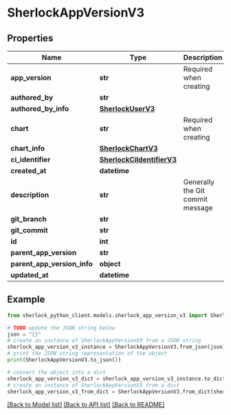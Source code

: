 # SherlockAppVersionV3


## Properties

Name | Type | Description | Notes
------------ | ------------- | ------------- | -------------
**app_version** | **str** | Required when creating | [optional] 
**authored_by** | **str** |  | [optional] 
**authored_by_info** | [**SherlockUserV3**](SherlockUserV3.md) |  | [optional] 
**chart** | **str** | Required when creating | [optional] 
**chart_info** | [**SherlockChartV3**](SherlockChartV3.md) |  | [optional] 
**ci_identifier** | [**SherlockCiIdentifierV3**](SherlockCiIdentifierV3.md) |  | [optional] 
**created_at** | **datetime** |  | [optional] 
**description** | **str** | Generally the Git commit message | [optional] 
**git_branch** | **str** |  | [optional] 
**git_commit** | **str** |  | [optional] 
**id** | **int** |  | [optional] 
**parent_app_version** | **str** |  | [optional] 
**parent_app_version_info** | **object** |  | [optional] 
**updated_at** | **datetime** |  | [optional] 

## Example

```python
from sherlock_python_client.models.sherlock_app_version_v3 import SherlockAppVersionV3

# TODO update the JSON string below
json = "{}"
# create an instance of SherlockAppVersionV3 from a JSON string
sherlock_app_version_v3_instance = SherlockAppVersionV3.from_json(json)
# print the JSON string representation of the object
print(SherlockAppVersionV3.to_json())

# convert the object into a dict
sherlock_app_version_v3_dict = sherlock_app_version_v3_instance.to_dict()
# create an instance of SherlockAppVersionV3 from a dict
sherlock_app_version_v3_from_dict = SherlockAppVersionV3.from_dict(sherlock_app_version_v3_dict)
```
[[Back to Model list]](../README.md#documentation-for-models) [[Back to API list]](../README.md#documentation-for-api-endpoints) [[Back to README]](../README.md)


